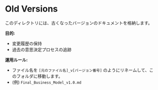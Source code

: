 # Old Versions

このディレクトリには、古くなったバージョンのドキュメントを格納します。

**目的:**
- 変更履歴の保持
- 過去の意思決定プロセスの追跡

**運用ルール:**
- ファイル名を `[元のファイル名]_v[バージョン番号]` のようにリネームして、このフォルダに移動します。
- (例) `Final_Business_Model_v1.0.md`
